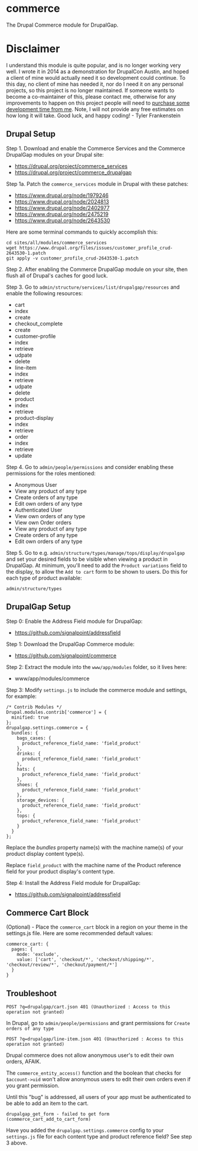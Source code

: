commerce
========

The Drupal Commerce module for DrupalGap.

# Disclaimer

I understand this module is quite popular, and is no longer working very well. I wrote it in 2014 as a demonstration for DrupalCon Austin, and hoped a client of mine would actually need it so development could continue. To this day, no client of mine has needed it, nor do I need it on any personal projects, so this project is no longer maintained. If someone wants to become a co-maintainer of this, please contact me, otherwise for any improvements to happen on this project people will need to [purchase some development time from me](https://easystreet3.com/purchase-time). Note, I will not provide any free estimates on how long it will take. Good luck, and happy coding! - Tyler Frankenstein

## Drupal Setup

Step 1. Download and enable the Commerce Services and the Commerce DrupalGap modules on your Drupal site:

- https://drupal.org/project/commerce_services
- https://drupal.org/project/commerce_drupalgap

Step 1a. Patch the `commerce_services` module in Drupal with these patches:

- https://www.drupal.org/node/1979246
- https://www.drupal.org/node/2024813
- https://www.drupal.org/node/2402977
- https://www.drupal.org/node/2475219
- https://www.drupal.org/node/2643530

Here are some terminal commands to quickly accomplish this:

```
cd sites/all/modules/commerce_services
wget https://www.drupal.org/files/issues/customer_profile_crud-2643530-1.patch
git apply -v customer_profile_crud-2643530-1.patch
```

Step 2. After enabling the Commerce DrupalGap module on your site, then flush all of Drupal's caches for good luck.

Step 3. Go to `admin/structure/services/list/drupalgap/resources` and enable the
following resources:

- cart
 - index
 - create
- checkout_complete
 - create
- customer-profile
 - index
 - retrieve
 - udpate
 - delete
- line-item
 - index
 - retrieve
 - udpate
 - delete
- product
 - index
 - retrieve
- product-display
 - index
 - retrieve
- order
 - index
 - retrieve
 - update

Step 4. Go to `admin/people/permissions` and consider enabling these permissions for
the roles mentioned:

- Anonymous User
 - View any product of any type
 - Create orders of any type
 - Edit own orders of any type
- Authenticated User
 - View own orders of any type
 - View own Order orders
 - View any product of any type
 - Create orders of any type
 - Edit own orders of any type

Step 5. Go to e.g. `admin/structure/types/manage/tops/display/drupalgap` and set your
desired fields to be visible when viewing a product in DrupalGap. At minimum,
you'll need to add the `Product variations` field to the display, to allow
the `Add to cart` form to be shown to users. Do this for each type of product
available:

```
admin/structure/types
```

## DrupalGap Setup

Step 0: Enable the Address Field module for DrupalGap:

- https://github.com/signalpoint/addressfield

Step 1: Download the DrupalGap Commerce module:

- https://github.com/signalpoint/commerce

Step 2: Extract the module into the `www/app/modules` folder, so it lives here:

- www/app/modules/commerce

Step 3: Modify `settings.js` to include the commerce module and settings, for example:

```
/* Contrib Modules */
Drupal.modules.contrib['commerce'] = {
  minified: true
};
drupalgap.settings.commerce = {
  bundles: {
    bags_cases: {
      product_reference_field_name: 'field_product'
    },
    drinks: {
      product_reference_field_name: 'field_product'
    },
    hats: {
      product_reference_field_name: 'field_product'
    },
    shoes: {
      product_reference_field_name: 'field_product'
    },
    storage_devices: {
      product_reference_field_name: 'field_product'
    },
    tops: {
      product_reference_field_name: 'field_product'
    }
  }
};
```

Replace the *bundles* property name(s) with the machine name(s) of your product display content type(s).

Replace `field_product` with the machine name of the Product reference field for your product display's content type.

Step 4: Install the Address Field module for DrupalGap:

* https://github.com/signalpoint/addressfield

## Commerce Cart Block

(Optional) - Place the `commerce_cart` block in a region on your theme in the
settings.js file. Here are some recommended default values:

```
commerce_cart: {
  pages: {
    mode: 'exclude',
    value: ['cart', 'checkout/*', 'checkout/shipping/*', 'checkout/review/*', 'checkout/payment/*']
  }
}
```

## Troubleshoot

```
POST ?q=drupalgap/cart.json 401 (Unauthorized : Access to this operation not granted)
```
In Drupal, go to `admin/people/permissions` and grant permissions for `Create orders of any type`

```
POST ?q=drupalgap/line-item.json 401 (Unauthorized : Access to this operation not granted)
```
Drupal commerce does not allow anonymous user's to edit their own orders, AFAIK.

The `commerce_entity_access()` function and the boolean that checks for `$account->uid` won't allow anonymous users to edit their own orders even if you grant permission.

Until this "bug" is addressed, all users of your app must be authenticated to be able to add an item to the cart.

```
drupalgap_get_form - failed to get form (commerce_cart_add_to_cart_form)
```
Have you added the `drupalgap.settings.commerce` config to your `settings.js` file for each content type and product reference field? See step 3 above.
